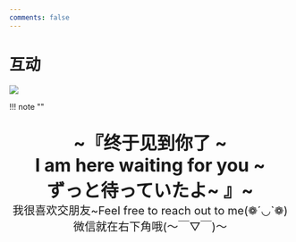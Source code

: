 ```yaml
---
comments: false
---
```


# 互动

![](https://s2.loli.net/2024/04/27/G9uJRjCvDxyVtI1.jpg)



!!! note "" 
    <br><br>
    <div align="center" style="font-size:32px;font-weight:bold">
        ~『终于见到你了 ~ <br>I am here waiting for you ~<br> ずっと待っていたよ~ 』~
    </div>
    <div align="center" style="font-size:20px">
        我很喜欢交朋友~Feel free to reach out to me(❁´◡`❁)微信就在右下角哦(～￣▽￣)～
    </div>
    <br><br>